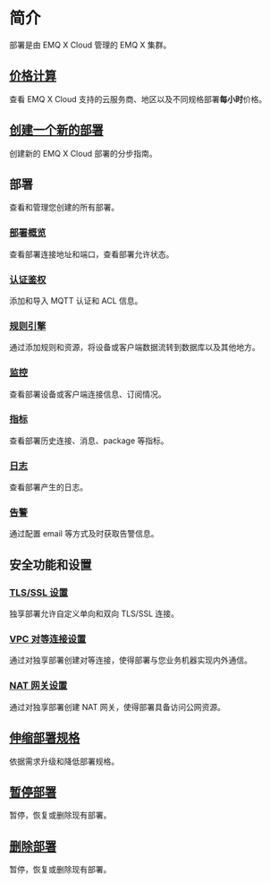 # 简介

部署是由 EMQ X Cloud 管理的 EMQ X 集群。




## [价格计算](./calculator.md)
查看 EMQ X Cloud 支持的云服务商、地区以及不同规格部署**每小时**价格。



## [创建一个新的部署](./create_deployment.md)

创建新的 EMQ X Cloud 部署的分步指南。



## 部署

查看和管理您创建的所有部署。

### [部署概览](./view_deployment.md)

查看部署连接地址和端口，查看部署允许状态。

### [认证鉴权](./auth_and_acl.md)

添加和导入 MQTT 认证和 ACL 信息。

### [规则引擎](../rule_engine/introduction.md)

通过添加规则和资源，将设备或客户端数据流转到数据库以及其他地方。

### [监控](./monitors.md)

查看部署设备或客户端连接信息、订阅情况。

### [指标](./metrics.md)

查看部署历史连接、消息、package 等指标。

### [日志](./logs.md)

查看部署产生的日志。

### [告警](./alerts.md)

通过配置 email 等方式及时获取告警信息。




## 安全功能和设置

### [TLS/SSL 设置](./tls_ssl.md)

独享部署允许自定义单向和双向 TLS/SSL 连接。

### [VPC 对等连接设置](./vpc_peering.md)

通过对独享部署创建对等连接，使得部署与您业务机器实现内外通信。

### [NAT 网关设置](./nat.md)

通过对独享部署创建 NAT 网关，使得部署具备访问公网资源。



## [伸缩部署规格](./upgrade_deployment.md)

依据需求升级和降低部署规格。



## [暂停部署](./delete_deployment.md)

暂停，恢复或删除现有部署。



## [删除部署](./delete_deployment.md)

暂停，恢复或删除现有部署。






